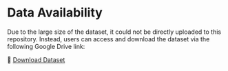 # **Data Availability**  

Due to the large size of the dataset, it could not be directly uploaded to this repository. Instead, users can access and download the dataset via the following Google Drive link:  

🔗 [Download Dataset](https://drive.google.com/file/d/1nR1p8IULwMlnHv2m0Gyrofq4IqGNtbre/view?usp=drive_link)  
